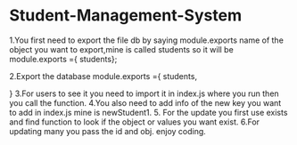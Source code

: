 # Student-Management-System

1.You first need to export the file db by saying module.exports
    name of the  object you want to export,mine is called students so it will be module.exports ={ students};
    

2.Export the database module.exports ={
    students,
    
}
3.For users to see it you need to import it in index.js where you run then you call the function.
4.You also need to add info of the new key you want to add in index.js mine is newStudent1.
5. For the update you first use exists and find function to look if the object or values you want exist.
6.For updating many you  pass the id and obj.
enjoy coding.